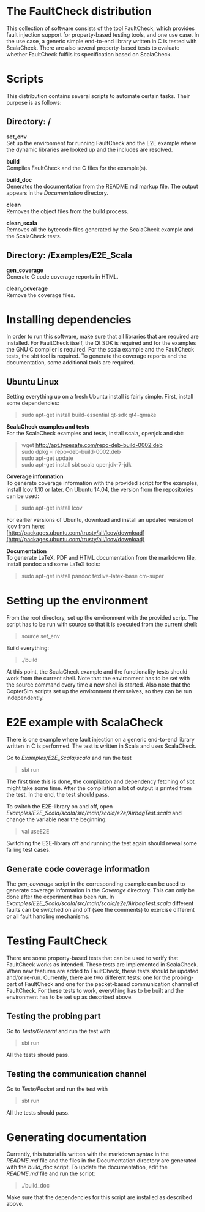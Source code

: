 The FaultCheck distribution
=================================

This collection of software consists of the tool FaultCheck, which provides fault injection support for property-based testing tools, and one use case. In the use case, a generic simple end-to-end library written in C is tested with ScalaCheck. There are also several property-based tests to evaluate whether FaultCheck fulfils its specification based on ScalaCheck.

Scripts
=======

This distribution contains several scripts to automate certain tasks. Their purpose is as follows:

Directory: /
------------

**set\_env**  
Set up the environment for running FaultCheck and the E2E example where the dynamic libraries are looked up and the includes are resolved.

**build**  
Compiles FaultCheck and the C files for the example(s).

**build\_doc**  
Generates the documentation from the README.md markup file. The output appears in the *Documentation* directory.

**clean**  
Removes the object files from the build process.

**clean\_scala**  
Removes all the bytecode files generated by the ScalaCheck example and the ScalaCheck tests.

Directory: /Examples/E2E\_Scala
--------------------------------

**gen\_coverage**  
Generate C code coverage reports in HTML.

**clean\_coverage**  
Remove the coverage files.

Installing dependencies
=======================

In order to run this software, make sure that all libraries that are required are installed. For FaultCheck itself, the Qt SDK is required and for the examples the GNU C compiler is required. For the scala example and the FaultCheck tests, the sbt tool is required. To generate the coverage reports and the documentation, some additional tools are required.

Ubuntu Linux
------------
Setting everything up on a fresh Ubuntu install is fairly simple. First, install some dependencies:

>sudo apt-get install build-essential qt-sdk qt4-qmake

**ScalaCheck examples and tests**  
For the ScalaCheck examples and tests, install scala, openjdk and sbt:

>wget http://apt.typesafe.com/repo-deb-build-0002.deb  
>sudo dpkg -i repo-deb-build-0002.deb  
>sudo apt-get update  
>sudo apt-get install sbt scala openjdk-7-jdk  

**Coverage information**  
To generate coverage information with the provided script for the examples, install lcov 1.10 or later. On Ubuntu 14.04, the version from the repositories can be used:

> sudo apt-get install lcov

For earlier versions of Ubuntu, download and install an updated version of lcov from here:  
[http://packages.ubuntu.com/trusty/all/lcov/download](http://packages.ubuntu.com/trusty/all/lcov/download)

**Documentation**  
To generate LaTeX, PDF and HTML documentation from the markdown file, install pandoc and some LaTeX tools:

>sudo apt-get install pandoc texlive-latex-base cm-super

Setting up the environment
==========================

From the root directory, set up the environment with the provided scrip. The script has to be run with source so that it is executed from the current shell:

>source set\_env

Build everything:

>./build

At this point, the ScalaCheck example and the functionality tests should work from the current shell. Note that the environment has to be set with the source command every time a new shell is started. Also note that the CopterSim scripts set up the environment themselves, so they can be run independently.

E2E example with ScalaCheck
===========================

There is one example where fault injection on a generic end-to-end library written in C is performed. The test is written in Scala and uses ScalaCheck.

Go to *Examples/E2E\_Scala/scala* and run the test

>sbt run

The first time this is done, the compilation and dependency fetching of sbt might take some time. After the compilation a lot of output is printed from the test. In the end, the test should pass.

To switch the E2E-library on and off, open *Examples/E2E\_Scala/scala/src/main/scala/e2e/AirbagTest.scala* and change the variable near the beginning:

>val useE2E

Switching the E2E-library off and running the test again should reveal some failing test cases.

Generate code coverage information
----------------------------------

The *gen\_coverage* script in the corresponding example can be used to generate coverage information in the *Coverage* directory. This can only be done after the experiment has been run. In *Examples/E2E\_Scala/scala/src/main/scala/e2e/AirbagTest.scala* different faults can be switched on and off (see the comments) to exercise different or all fault handling mechanisms.

Testing FaultCheck
==================

There are some property-based tests that can be used to verify that FaultCheck works as intended. These tests are implemented in ScalaCheck. When new features are added to FaultCheck, these tests should be updated and/or re-run. Currently, there are two different tests: one for the probing-part of FaultCheck and one for the packet-based communication channel of FaultCheck. For these tests to work, everything has to be built and the environment has to be set up as described above.

Testing the probing part
------------------------

Go to *Tests/General* and run the test with

>sbt run

All the tests should pass.

Testing the communication channel
---------------------------------

Go to *Tests/Packet* and run the test with

>sbt run

All the tests should pass.

Generating documentation
========================

Currently, this tutorial is written with the markdown syntax in the *README.md* file and the files in the Documentation directory are generated with the *build\_doc* script. To update the documentation, edit the *README.md* file and run the script:

>./build\_doc

Make sure that the dependencies for this script are installed as described above.

